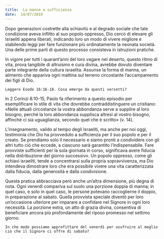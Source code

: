 ```yaml
---
title:  La manna a sufficienza
date:  14/07/2019
---
```


Dopo generazioni costrette alla schiavitù e al degrado sociale che tale condizione aveva inflitto al suo popolo oppresso, Dio cercò di elevare gli Israeliti appena liberati, indicando loro un modo di vivere migliore e stabilendo leggi per fare funzionare più ordinatamente la neonata società. Una delle prime parti di questo processo consisteva in istruzioni pratiche.

In vigore per tutti i quarant’anni del loro vagare nel deserto, questo ritmo di vita, prova tangibile di altruismo e cura divina, avrebbe dovuto diventare parte integrante della cultura israelita. Assunse la forma di manna, un alimento che appariva ogni mattina sul terreno circostante l’accampamento dei figli di Dio.

`Leggere Esodo 16:16-18. Cosa emerge da questi versetti?`

In 2 Corinzi 8:10-15, Paolo fa riferimento a questo episodio per esemplificare lo stile di vita che dovrebbe contraddistinguere un cristiano: «Nelle attuali circostanze la vostra abbondanza serve a supplire al loro bisogno, perché la loro abbondanza supplisca altresì al vostro bisogno, affinché ci sia uguaglianza, secondo quel che è scritto» (v. 14).

L’insegnamento, valido al tempo degli Israeliti, ma anche per noi oggi, testimonia che Dio ha provveduto a sufficienza per il suo popolo e per il creato. Se prendiamo solo il necessario e siamo pronti a condividere con gli altri tutto ciò che eccede, a ciascuno sarà garantito l’indispensabile. Fare provviste sufficienti per la sola giornata in corso, significava avere fiducia nella distribuzione del giorno successivo. Un popolo oppresso, come gli schiavi israeliti, tende a concentrarsi sulla propria sopravvivenza, ma Dio intendeva dimostrare loro che era possibile vivere una vita caratterizzata dalla fiducia, dalla generosità e dalla condivisione.

Questa pratica abbracciava però anche un’altra dimensione, più degna di nota. Ogni venerdì compariva sul suolo una porzione doppia di manna; in quel caso, e solo in quel caso, le persone potevano raccoglierne il doppio, in preparazione al sabato. Quella provvista speciale diventò per loro un’occasione ulteriore per imparare a confidare nel Signore in ogni loro necessità. La porzione extra, un atto di grazia divina, consentiva di beneficiare ancora più profondamente del riposo promesso nel settimo giorno.

`In che modo possiamo approfittare del venerdì per usufruire al meglio ciò che il Signore ci offre di sabato?`